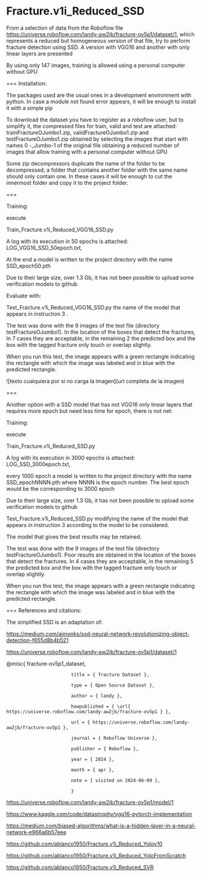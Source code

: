 # Fracture.v1i_Reduced_SSD

From a selection of data from the Roboflow file https://universe.roboflow.com/landy-aw2jb/fracture-ov5p1/dataset/1, which represents a reduced but homogeneous version of that file, try to perform fracture detection using SSD. A version with VGG16 and another with only linear layers are presented


By using only 147 images, training is allowed using a personal computer without GPU

===
Installation:

The packages used are the usual ones in a development environment with python. In case a module not found error appears, it will be enough to install it with a simple pip

To download the dataset you have to register as a roboflow user, but to simplify it, the compressed files for train, valid and test are attached: trainFractureOJumbo1.zip, validFractureOJumbo1.zip and testFractureOJumbo1.zip obtained by selecting the images that start with names 0 -_Jumbo-1 of the original file obtaining a reduced number of images that allow training with  a personal computer without GPU

Some zip decompressors duplicate the name of the folder to be decompressed; a folder that contains another folder with the same name should only contain one. In these cases it will be enough to cut the innermost folder and copy it to the project folder.

===

Training:

execute 

Train_Fracture.v1i_Reduced_VGG16_SSD.py 

A log with its execution in 50 epochs is attached: LOG_VGG16_SSD_50epoch.txt,

At the end  a model is written to the project directory with the name SSD_epoch50.pth 

Due to their large size, over 1.3 Gb, it has not been possible to upload some verification models to github

Evaluate with:

Test_Fracture.v1i_Reduced_VGG16_SSD.py  the name of the model that appears in instruction 3 .

The test was done with the 9 images of the test file (directory testFractureOJumbo1). In the location of the boxes that detect the fractures, In 7 cases they are acceptable, in the remaining 2 the predicted box and the box with the tagged fracture only touch or overlap slightly.

When you run this test, the  image appears with a green rectangle indicating the rectangle with which the image was labeled and in blue with the predicted rectangle.

![texto cualquiera por si no carga la imagen](url completa de la imagen)


===

 Another option with a SSD model  that has not VGG16 only linear layers that requires more epoch but need less time for epoch, there is not net:

Training:

execute 

Train_Fracture.v1i_Reduced_SSD.py 

A log with its execution in 3000 epochs is attached: LOG_SSD_3000epoch.txt,

every 1000 epoch a model is written to the project directory with the name SSD_epochNNNN.pth where NNNN is the epoch number. The best epoch would be the corresponding to 3000 epoch

Due to their large size, over 1.3 Gb, it has not been possible to upload some verification models to github

Test_Fracture.v1i_Reduced_SSD.py modifying the name of the model that appears in instruction 3 according to the model to be considered.

The model that gives the best results may be  retained.

The test was done with the 9 images of the test file (directory testFractureOJumbo1). Poor results are obtained in the location of the boxes that detect the fractures. In 4 cases they are acceptable, in the remaining 5 the predicted box and the box with the tagged fracture only touch or overlap slightly.

When you run this test, the  image appears with a green rectangle indicating the rectangle with which the image was labeled and in blue with the predicted rectangle.

===
References and citations:

The simplified SSD is an adaptation of:

https://medium.com/aimonks/ssd-neural-network-revolutionizing-object-detection-f655d8b4b521

https://universe.roboflow.com/landy-aw2jb/fracture-ov5p1/dataset/1

@misc{
                            fracture-ov5p1_dataset,
                            
                            title = { fracture Dataset },
                            
                            type = { Open Source Dataset },
                            
                            author = { landy },
                            
                            howpublished = { \url{ https://universe.roboflow.com/landy-aw2jb/fracture-ov5p1 } },
                            
                            url = { https://universe.roboflow.com/landy-aw2jb/fracture-ov5p1 },
                            
                            journal = { Roboflow Universe },
                            
                            publisher = { Roboflow },
                            
                            year = { 2024 },
                            
                            month = { apr },
                            
                            note = { visited on 2024-06-09 },
                            
                            }



https://universe.roboflow.com/landy-aw2jb/fracture-ov5p1/model/1 

https://www.kaggle.com/code/datastrophy/vgg16-pytorch-implementation

https://medium.com/biased-algorithms/what-is-a-hidden-layer-in-a-neural-network-e966a6b57eee

https://github.com/ablanco1950/Fracture.v1i_Reduced_Yolov10

https://github.com/ablanco1950/Fracture.v1i_Reduced_YoloFromScratch

https://github.com/ablanco1950/Fracture.v1i_Reduced_SVR
